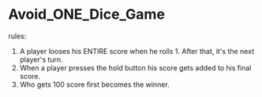 # Avoid_ONE_Dice_Game
rules:

1. A player looses his ENTIRE score when he rolls 1. After that, it's the next player's turn.
2. When a player presses the hold button his score gets added to his final score.
3. Who gets 100 score first becomes the winner.
